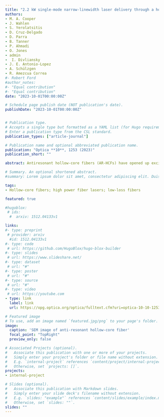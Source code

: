 ```yaml
---
title: "2.2 kW single-mode narrow-linewidth laser delivery through a hollow-core fiber"
authors:
- M. A. Cooper
- J. Wahlen
- S. Yerolatsitis
- D. Cruz-Delgado
- D. Parra 
- B. Tanner 
- P. Ahmadi 
- O. Jones 
- admin
-  I. Divliansky
- J. E. Antonio-Lopez 
- A. Schülzgen
- R. Amezcua Correa
#- Robert Ford
#author_notes:
#- "Equal contribution"
#- "Equal contribution"
date: "2023-10-01T00:00:00Z"

# Schedule page publish date (NOT publication's date).
publishDate: "2023-10-01T00:00:00Z"


# Publication type.
# Accepts a single type but formatted as a YAML list (for Hugo requirements).
# Enter a publication type from the CSL standard.
publication_types: ["article-journal"]

# Publication name and optional abbreviated publication name.
publication: "Optica **10**, 1253 (2023)"
publication_short: ""

abstract: Antiresonant hollow-core fibers (AR-HCFs) have opened up exciting possibilities for high-energy and high-power laser delivery because of their exceptionally low nonlinearities and high damage thresholds. While these fiber designs offer great potential for handling kilowatt-class powers, it is crucial to investigate their performance at multi-kW power levels. Until now, transmission of narrow-linewidth single-mode lasers at multi-kW power levels through a HCF has not been demonstrated, to our knowledge. Here, we present the delivery of a record 2.2 kW laser power with an input spectral linewidth of 86 GHz, centered at 1080 nm, while maintaining 95% transmission efficiency and beam quality (M<sup>2</sup>)  of 1.03. This was achieved via a 104.5 m single-mode five-tube nested AR-HCF with 0.79 dB/km loss. Furthermore, we show power delivery of 1.7 kW with a spectral linewidth as narrow as 38 GHz through the same fiber. Our results could lead to a new generation of fiber-based laser beam delivery systems with applications in precision machining, nonlinear science, directed energy, and power beaming over fiber.

# Summary. An optional shortened abstract.
#summary: Lorem ipsum dolor sit amet, consectetur adipiscing elit. Duis posuere tellus ac convallis placerat. Proin tincidunt magna sed ex sollicitudin condimentum.

tags:
- Hollow-core fibers; high power fiber lasers; low-loss fibers

featured: true

#hugoblox:
 # ids:
  #  arxiv: 1512.04133v1

links:
#- type: preprint
 # provider: arxiv
  #id: 1512.04133v1
#- type: code
 # url: https://github.com/HugoBlox/hugo-blox-builder
#- type: slides
 # url: https://www.slideshare.net/
#- type: dataset
 # url: "#"
#- type: poster
 # url: "#"
#- type: source
 # url: "#"
#- type: video
 # url: https://youtube.com
- type: link
  label: link
  url: https://opg.optica.org/optica/fulltext.cfm?uri=optica-10-10-1253

# Featured image
# To use, add an image named `featured.jpg/png` to your page's folder. 
image:
  caption: 'SEM image of anti-resonant hollow-core fiber'
  focal_point: "TopRight"
  preview_only: false

# Associated Projects (optional).
#   Associate this publication with one or more of your projects.
#   Simply enter your project's folder or file name without extension.
#   E.g. `internal-project` references `content/project/internal-project/index.md`.
#   Otherwise, set `projects: []`.
projects:
- internal-project

# Slides (optional).
#   Associate this publication with Markdown slides.
#   Simply enter your slide deck's filename without extension.
#   E.g. `slides: "example"` references `content/slides/example/index.md`.
#   Otherwise, set `slides: ""`.
slides: ""
---
```



